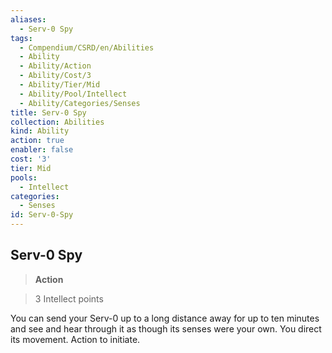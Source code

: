 ```yaml
---
aliases:
  - Serv-0 Spy
tags:
  - Compendium/CSRD/en/Abilities
  - Ability
  - Ability/Action
  - Ability/Cost/3
  - Ability/Tier/Mid
  - Ability/Pool/Intellect
  - Ability/Categories/Senses
title: Serv-0 Spy
collection: Abilities
kind: Ability
action: true
enabler: false
cost: '3'
tier: Mid
pools:
  - Intellect
categories:
  - Senses
id: Serv-0-Spy
---
```

## Serv-0 Spy    
>**Action**    
>3 Intellect points  
    
You can send your Serv-0 up to a long distance away for up to ten minutes and see and hear through it as though its senses were your own. You direct its movement. Action to initiate.
